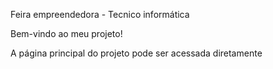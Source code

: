 Feira empreendedora - Tecnico informática

Bem-vindo ao meu projeto!

A página principal do projeto pode ser acessada diretamente 
